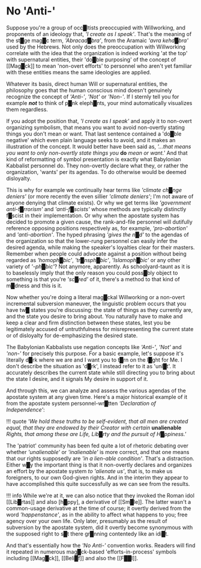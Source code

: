 # No 'Anti-'

Suppose you're a group of occ█ltists preoccupied with Willworking, and proponents of an ideology that, *'I create as I speak'*.  That's the meaning of the st█ge mag█c term, *'Abracad█bra'*, from the Aramaic *'avra kehd█bra'* used by the Hebrews.  Not only does the preoccupation with Willworking correlate with the idea that the organization is indeed working 'at the top' with supernatural entities, their 'do█ble purposing' of the concept of [[Mag█ck]] to mean 'non-overt efforts' to personnel who aren't yet familiar with these entities means the same ideologies are applied.

Whatever its basis, direct human Will or supernatural entities, the philosophy goes that the human conscious mind doesn't genuinely recognize the concept of *'Anti-'*, *'Not'* or *'Non-'*.  If I sternly tell you for example ***not*** to think of p█nk eleph█nts, your mind automatically visualizes them regardless.  

If you adopt the position that, *'I create as I speak'* and apply it to non-overt organizing symbolism, that means you want to avoid non-overtly stating things you don't mean or want.  That last sentence contained a 'do█ble negative' which even plain language seeks to avoid, and it makes an illustration of the concept.  It would better have been said as, *'...that means you want to only non-overtly state things you* **do** *mean or want.'*  And that kind of reformatting of symbol presentation is exactly what Babylonian Kabbalist personnel do.  They non-overtly declare what they, or rather the organization, 'wants' per its agendas.  To do otherwise would be deemed disloyalty.

This is why for example we continually hear terms like *'climate ch█nge deniers'* (or more recently the even sillier *'climate deniers'*; I'm not aware of anyone denying that climate exists).  Or why we get terms like *'government anti-t█rrorism'* and *'anti-f█scists'* whose methods are typically distinctly f█scist in their implementation.  Or why when the apostate system has decided to promote a given cause, the rank-and-file personnel will dutifully reference opposing positions respectively as, for example, *'pro-abortion'* and *'anti-abortion'*.  The hyped phrasing *'gives the n█d'* to the agendas of the organization so that the lower-rung personnel can easily infer the desired agenda, while making the speaker's loyalties clear for their masters.  Remember when people could advocate against a position without being regarded as *'homoph█bic'*, *'tr█nsph█bic'*, *'Islamoph█bic'* or any other variety of *'-ph█bic'*?  Not anymore, apparently.  As schoolyard-taunt as it is to baselessly imply that the only reason you could poss█bly object to something is that you're *'sc█red'* of it, there's a method to that kind of m█dness and this is it.

Now whether you're doing a literal mag█ckal Willworking or a non-overt incremental subversion maneuver, the linguistic problem occurs that you have tw█ states you're discussing: the state of things as they currently are, and the state you desire to bring about.  You naturally have to make and keep a clear and firm distinction between these states, lest you be legitimately accused of untruthfulness for misrepresenting the current state or of disloyalty for de-emphasizing the desired state.

The Babylonian Kabbalists use negation concepts like *'Anti-'*, *'Not'* and *'non-'* for precisely this purpose.  For a basic example, let's suppose it's literally d█rk where we are and I want you to t█rn on the l█ght for Me.  I don't describe the situation as 'd█rk', I instead refer to it as 'unl█t'.  It accurately describes the current state while still directing you to bring about the state I desire, and it signals My desire in support of it.

And through this, we can analyze and assess the various agendas of the apostate system at any given time. 
 Here's a major historical example of it from the apostate system personnel-wr█tten *'Declaration of Independence'*:
 
!!! quote 
      *'We hold these truths to be self-evident, that all men are created equal, that they are endowed by their Creator with certain* **unalienable** *Rights, that among these are Life, Lib█rty and the pursuit of H█ppiness.'*

The 'patriot' community has been fed quite a lot of rhetoric debating over whether *'unalienable'* or *'inalienable'* is more correct, and that one means that our rights supposedly are *'in a lien-able condition'*.  That's a distraction.  Either w█y the important thing is that it non-overtly declares and organizes an effort by the apostate system *to 'alienate us'*, that is, to make us foreigners, to our own God-given rights.  And in the interim they appear to have accomplished this quite successfully as we can see from the results.

!!! info
    While we're at it, we can also notice that they invoked the Roman idol [[Lib█rtas]] and also [h█ppy], a derivative of [[Sm█le]].  The latter wasn't a common-usage derivative at the time of course; it overtly derived from the word *'happenstance'*, as in the ability to affect what happens to you; free agency over your own life.  Only later, presumably as the result of subversion by the apostate system, did it overtly become synonymous with the supposed right to s█t there gr█nning contentedy like an idi█t.

And that's essentially how the *'No Anti-'* convention works.  Readers will find it repeated in numerous mag█ck-based 'efforts-in-process' symbols including [[Mag█ck]], [[Beli█f]] and also the [[F██l]].
